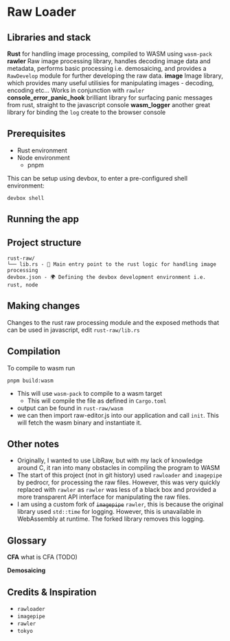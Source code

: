 # Raw Loader

## Libraries and stack

**Rust** for handling image processing, compiled to WASM using `wasm-pack`
**rawler** Raw image processing library, handles decoding image data and metadata, performs basic processing i.e. demosaicing, and provides a `RawDevelop` module for further developing the raw data.
**image** Image library, which provides many useful utilisies for manipulating images - decoding, encoding etc... Works in conjunction with `rawler`
**console_error_panic_hook** brilliant library for surfacing panic messages from rust, straight to the javascript console
**wasm_logger** another great library for binding the `log` create to the browser console

## Prerequisites

- Rust environment
- Node environment
  - pnpm

This can be setup using devbox, to enter a pre-configured shell environment:

```
devbox shell
```

## Running the app

## Project structure

```
rust-raw/
└── lib.rs - 🦀 Main entry point to the rust logic for handling image processing
devbox.json - 🌍 Defining the devbox development environment i.e. rust, node
```

## Making changes

Changes to the rust raw processing module and the exposed methods that can be used in javascript, edit `rust-raw/lib.rs`

## Compilation

To compile to wasm run

```
pnpm build:wasm
```

- This will use `wasm-pack` to compile to a wasm target
  - This will compile the file as defined in `Cargo.toml`
- output can be found in `rust-raw/wasm`
- we can then import raw-editor.js into our application and call `init`. This will fetch the wasm binary and instantiate it.

## Other notes

- Originally, I wanted to use LibRaw, but with my lack of knowledge around C, it ran into many obstacles in compiling the program to WASM
- The start of this project (not in git history) used `rawloader` and `imagepipe` by pedrocr, for processing the raw files. However, this was very quickly replaced with `rawler` as `rawler` was less of a black box and provided a more transparent API interface for manipulating the raw files.
- I am using a custom fork of ~~`imagepipe`~~ `rawler`, this is because the original library used `std::time` for logging. However, this is unavailable in WebAssembly at runtime. The forked library removes this logging.

## Glossary

**CFA**
what is CFA (TODO)

**Demosaicing**

## Credits & Inspiration

- `rawloader`
- `imagepipe`
- `rawler`
- `tokyo`
